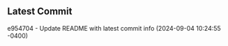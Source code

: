 
## Latest Commit
e954704 - Update README with latest commit info (2024-09-04 10:24:55 -0400) <Yunxi-Zhou>
